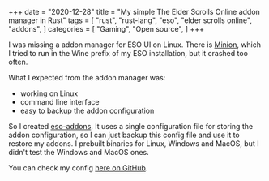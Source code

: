+++
date = "2020-12-28"
title = "My simple The Elder Scrolls Online addon manager in Rust"
tags = [
    "rust",
    "rust-lang",
    "eso",
    "elder scrolls online",
    "addons",
]
categories = [
    "Gaming",
    "Open source",
]
+++

<script id="asciicast-381564" src="https://asciinema.org/a/381564.js" async></script>

I was missing a addon manager for ESO UI on Linux. There is [Minion](https://minion.mmoui.com/), which I tried to run in the Wine prefix of my ESO installation, but it crashed too often.

What I expected from the addon manager was:
- working on Linux
- command line interface
- easy to backup the addon configuration

So I created [eso-addons](https://github.com/Trojan295/eso-addons). It uses a single configuration file for storing the addon configuration, so I can just backup this config file and use it to restore my addons. I prebuilt binaries for Linux, Windows and MacOS, but I didn't test the Windows and MacOS ones.

You can check my config [here on GitHub](https://gist.github.com/Trojan295/a87cda19079a44762083fb2f1c672be0).

